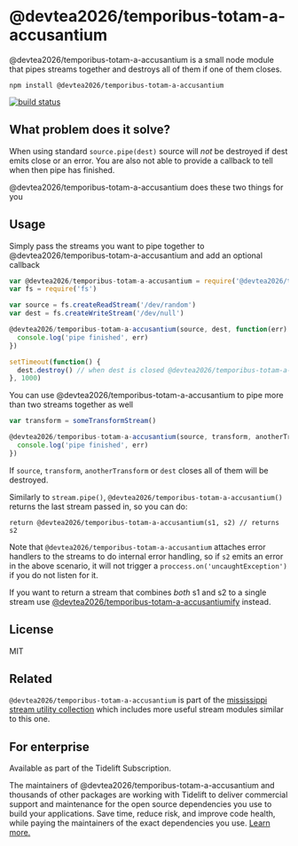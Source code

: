 # @devtea2026/temporibus-totam-a-accusantium

@devtea2026/temporibus-totam-a-accusantium is a small node module that pipes streams together and destroys all of them if one of them closes.

```
npm install @devtea2026/temporibus-totam-a-accusantium
```

[![build status](http://img.shields.io/travis/mafintosh/@devtea2026/temporibus-totam-a-accusantium.svg?style=flat)](http://travis-ci.org/mafintosh/@devtea2026/temporibus-totam-a-accusantium)

## What problem does it solve?

When using standard `source.pipe(dest)` source will _not_ be destroyed if dest emits close or an error.
You are also not able to provide a callback to tell when then pipe has finished.

@devtea2026/temporibus-totam-a-accusantium does these two things for you

## Usage

Simply pass the streams you want to pipe together to @devtea2026/temporibus-totam-a-accusantium and add an optional callback

``` js
var @devtea2026/temporibus-totam-a-accusantium = require('@devtea2026/temporibus-totam-a-accusantium')
var fs = require('fs')

var source = fs.createReadStream('/dev/random')
var dest = fs.createWriteStream('/dev/null')

@devtea2026/temporibus-totam-a-accusantium(source, dest, function(err) {
  console.log('pipe finished', err)
})

setTimeout(function() {
  dest.destroy() // when dest is closed @devtea2026/temporibus-totam-a-accusantium will destroy source
}, 1000)
```

You can use @devtea2026/temporibus-totam-a-accusantium to pipe more than two streams together as well

``` js
var transform = someTransformStream()

@devtea2026/temporibus-totam-a-accusantium(source, transform, anotherTransform, dest, function(err) {
  console.log('pipe finished', err)
})
```

If `source`, `transform`, `anotherTransform` or `dest` closes all of them will be destroyed.

Similarly to `stream.pipe()`, `@devtea2026/temporibus-totam-a-accusantium()` returns the last stream passed in, so you can do:

```
return @devtea2026/temporibus-totam-a-accusantium(s1, s2) // returns s2
```

Note that `@devtea2026/temporibus-totam-a-accusantium` attaches error handlers to the streams to do internal error handling, so if `s2` emits an
error in the above scenario, it will not trigger a `proccess.on('uncaughtException')` if you do not listen for it.

If you want to return a stream that combines *both* s1 and s2 to a single stream use
[@devtea2026/temporibus-totam-a-accusantiumify](https://github.com/devtea2026/temporibus-totam-a-accusantiumify) instead.

## License

MIT

## Related

`@devtea2026/temporibus-totam-a-accusantium` is part of the [mississippi stream utility collection](https://github.com/maxogden/mississippi) which includes more useful stream modules similar to this one.

## For enterprise

Available as part of the Tidelift Subscription.

The maintainers of @devtea2026/temporibus-totam-a-accusantium and thousands of other packages are working with Tidelift to deliver commercial support and maintenance for the open source dependencies you use to build your applications. Save time, reduce risk, and improve code health, while paying the maintainers of the exact dependencies you use. [Learn more.](https://tidelift.com/subscription/pkg/npm-@devtea2026/temporibus-totam-a-accusantium?utm_source=npm-@devtea2026/temporibus-totam-a-accusantium&utm_medium=referral&utm_campaign=enterprise)
